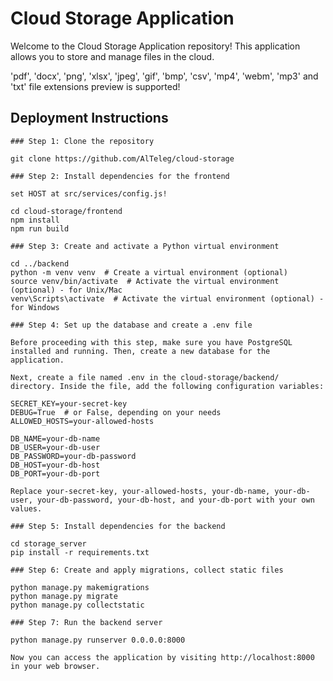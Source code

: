 # Cloud Storage Application

Welcome to the Cloud Storage Application repository! This application allows you to store and manage files in the cloud.

'pdf', 'docx', 'png', 'xlsx', 'jpeg', 'gif', 'bmp', 'csv', 'mp4', 'webm', 'mp3' and 'txt' file extensions preview is supported!

## Deployment Instructions
```shell
### Step 1: Clone the repository

git clone https://github.com/AlTeleg/cloud-storage

### Step 2: Install dependencies for the frontend

set HOST at src/services/config.js!

cd cloud-storage/frontend
npm install
npm run build

### Step 3: Create and activate a Python virtual environment

cd ../backend
python -m venv venv  # Create a virtual environment (optional)
source venv/bin/activate  # Activate the virtual environment (optional) - for Unix/Mac
venv\Scripts\activate  # Activate the virtual environment (optional) - for Windows

### Step 4: Set up the database and create a .env file

Before proceeding with this step, make sure you have PostgreSQL installed and running. Then, create a new database for the application.

Next, create a file named .env in the cloud-storage/backend/ directory. Inside the file, add the following configuration variables:

SECRET_KEY=your-secret-key
DEBUG=True  # or False, depending on your needs
ALLOWED_HOSTS=your-allowed-hosts

DB_NAME=your-db-name
DB_USER=your-db-user
DB_PASSWORD=your-db-password
DB_HOST=your-db-host
DB_PORT=your-db-port

Replace your-secret-key, your-allowed-hosts, your-db-name, your-db-user, your-db-password, your-db-host, and your-db-port with your own values.

### Step 5: Install dependencies for the backend

cd storage_server
pip install -r requirements.txt

### Step 6: Create and apply migrations, collect static files

python manage.py makemigrations
python manage.py migrate
python manage.py collectstatic

### Step 7: Run the backend server

python manage.py runserver 0.0.0.0:8000

Now you can access the application by visiting http://localhost:8000 in your web browser.
